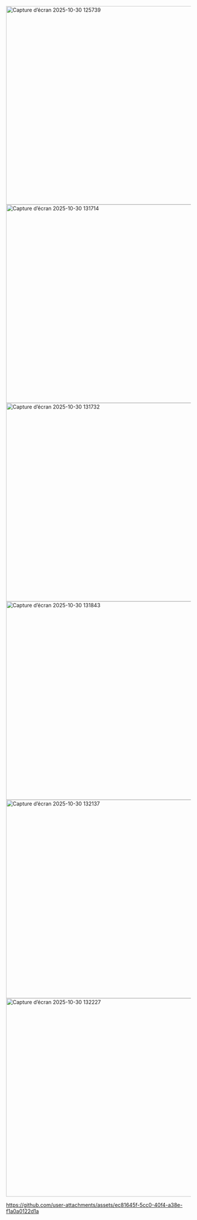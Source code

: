 <img width="960" height="540" alt="Capture d’écran 2025-10-30 125739" src="https://github.com/user-attachments/assets/8bb7ce26-5adb-4980-b030-45640326ae0f" />
<img width="960" height="540" alt="Capture d’écran 2025-10-30 131714" src="https://github.com/user-attachments/assets/5e9bd77a-52bd-4b1c-b4f6-8d1b9795f253" />
<img width="960" height="540" alt="Capture d’écran 2025-10-30 131732" src="https://github.com/user-attachments/assets/f8d1f39d-063e-4db6-b9f1-d5b4b5865a87" />
<img width="960" height="540" alt="Capture d’écran 2025-10-30 131843" src="https://github.com/user-attachments/assets/ac1146bf-ce0e-4e63-b161-d7121978d961" />
<img width="960" height="540" alt="Capture d’écran 2025-10-30 132137" src="https://github.com/user-attachments/assets/26e22c51-205e-480c-8c54-9c73b8b562ab" />
<img width="960" height="540" alt="Capture d’écran 2025-10-30 132227" src="https://github.com/user-attachments/assets/934d0c69-edfc-445e-a71c-788e68cdc55a" />


https://github.com/user-attachments/assets/ec81645f-5cc0-40f4-a38e-f1a0a0122d1a


